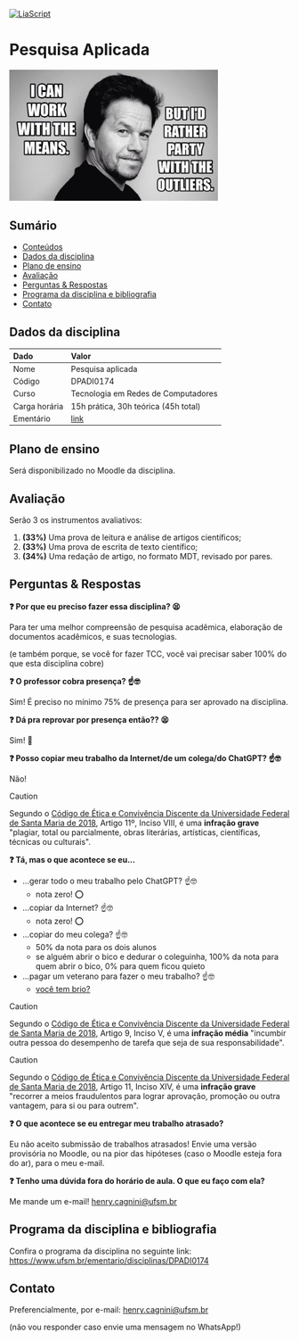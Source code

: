 [![LiaScript](https://raw.githubusercontent.com/LiaScript/LiaScript/master/badges/course.svg)](https://liascript.github.io/course/?https://raw.githubusercontent.com/CTISM-Prof-Henry/research/master/README.md)

# Pesquisa Aplicada

<a href="https://twitter.com/ResearchMark">
    <img alt="Research Wahlberg" src="capitulos/imagens/research_wahlberg.png" width="375px">
</a>

## Sumário

* [Conteúdos](capitulos/README.md)
* [Dados da disciplina](#dados-da-disciplina)
* [Plano de ensino](#plano-de-ensino)
* [Avaliação](#avaliação)
* [Perguntas & Respostas](#perguntas--respostas)
* [Programa da disciplina e bibliografia](#programa-da-disciplina-e-bibliografia)
* [Contato](#contato)

## Dados da disciplina

| Dado          | Valor                                                       |
|:--------------|:------------------------------------------------------------|
| Nome          | Pesquisa aplicada                                           |
| Código        | DPADI0174                                                   |
| Curso         | Tecnologia em Redes de Computadores                         |
| Carga horária | 15h prática, 30h teórica (45h total)                        |
| Ementário     | [link](https://www.ufsm.br/ementario/disciplinas/DPADI0174) |

## Plano de ensino

Será disponibilizado no Moodle da disciplina.

## Avaliação

Serão 3 os instrumentos avaliativos:

1. **(33%)** Uma prova de leitura e análise de artigos científicos;
2. **(33%)** Uma prova de escrita de texto científico;
3. **(34%)** Uma redação de artigo, no formato MDT, revisado por pares.

## Perguntas & Respostas

**❓ Por que eu preciso fazer essa disciplina? 😫**

Para ter uma melhor compreensão de pesquisa acadêmica, elaboração de documentos acadêmicos, e suas 
tecnologias.

(e também porque, se você for fazer TCC, você vai precisar saber 100% do que esta disciplina cobre)

**❓ O professor cobra presença? ☝️🤓**

Sim! É preciso no mínimo 75% de presença para ser aprovado na disciplina.

**❓ Dá pra reprovar por presença então?? 😫**

Sim! 😬

**❓ Posso copiar meu trabalho da Internet/de um colega/do ChatGPT? ☝️🤓**  

Não! 

> [!CAUTION]
> Segundo o [Código de Ética e Convivência Discente da Universidade Federal de Santa Maria de 2018](https://www.ufsm.br/pro-reitorias/proplan/codigo-de-etica-e-convivencia-discente-da-universidade-federal-de-santa-maria), 
> Artigo 11º, Inciso VIII, é uma **infração grave** "plagiar, total ou parcialmente, obras literárias, 
> artísticas, científicas, técnicas ou culturais".

**❓ Tá, mas o que acontece se eu...** 

* ...gerar todo o meu trabalho pelo ChatGPT? ☝️🤓
  * nota zero! ⭕
* ...copiar da Internet? ☝️🤓
  * nota zero! ⭕
* ...copiar do meu colega? ☝️🤓
  * 50% da nota para os dois alunos 
  * se alguém abrir o bico e dedurar o coleguinha, 100% da nota para quem abrir o bico, 0% para quem ficou quieto
* ...pagar um veterano para fazer o meu trabalho? ☝️🤓
  * [você tem brio?](https://www.youtube.com/watch?v=TRPBY_lxJfE)

> [!CAUTION]
> Segundo o [Código de Ética e Convivência Discente da Universidade Federal de Santa Maria de 2018](https://www.ufsm.br/pro-reitorias/proplan/codigo-de-etica-e-convivencia-discente-da-universidade-federal-de-santa-maria), 
> Artigo 9, Inciso V, é uma **infração média** "incumbir outra pessoa do desempenho de tarefa que seja de sua 
> responsabilidade".

> [!CAUTION]
> Segundo o [Código de Ética e Convivência Discente da Universidade Federal de Santa Maria de 2018](https://www.ufsm.br/pro-reitorias/proplan/codigo-de-etica-e-convivencia-discente-da-universidade-federal-de-santa-maria), 
> Artigo 11, Inciso XIV, é uma **infração grave** "recorrer a meios fraudulentos para lograr aprovação, promoção ou 
> outra vantagem, para si ou para outrem".

**❓ O que acontece se eu entregar meu trabalho atrasado?**  

Eu não aceito submissão de trabalhos atrasados! Envie uma versão provisória no Moodle, ou na pior das 
hipóteses (caso o Moodle esteja fora do ar), para o meu e-mail.

**❓ Tenho uma dúvida fora do horário de aula. O que eu faço com ela?**  

Me mande um e-mail! [henry.cagnini@ufsm.br]()


## Programa da disciplina e bibliografia

Confira o programa da disciplina no seguinte link: https://www.ufsm.br/ementario/disciplinas/DPADI0174

## Contato

Preferencialmente, por e-mail: [henry.cagnini@ufsm.br]()

(não vou responder caso envie uma mensagem no WhatsApp!)
